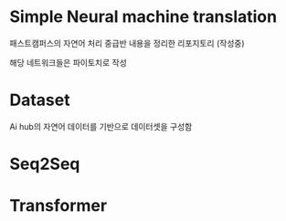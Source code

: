 # Simple Neural machine translation

패스트캠퍼스의 자연어 처리 중급반 내용을 정리한 리포지토리 (작성중)

해당 네트워크들은 파이토치로 작성

# Dataset

Ai hub의 자연어 데이터를 기반으로 데이터셋을 구성함

# Seq2Seq

# Transformer
